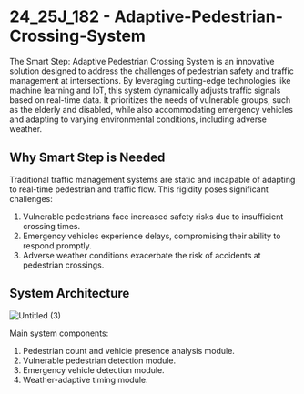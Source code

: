 # 24_25J_182 - Adaptive-Pedestrian-Crossing-System
The Smart Step: Adaptive Pedestrian Crossing System is an innovative solution designed to address the challenges of pedestrian safety and traffic management at intersections. By leveraging cutting-edge technologies like machine learning and IoT, this system dynamically adjusts traffic signals based on real-time data. It prioritizes the needs of vulnerable groups, such as the elderly and disabled, while also accommodating emergency vehicles and adapting to varying environmental conditions, including adverse weather.

## Why Smart Step is Needed
Traditional traffic management systems are static and incapable of adapting to real-time pedestrian and traffic flow. This rigidity poses significant challenges:

  1) Vulnerable pedestrians face increased safety risks due to insufficient crossing times.
  2) Emergency vehicles experience delays, compromising their ability to respond promptly.
  3) Adverse weather conditions exacerbate the risk of accidents at pedestrian crossings.

## System Architecture
![Untitled (3)](https://github.com/user-attachments/assets/5c2d688e-4ee3-453c-b45a-71b1ad2ee75c)

Main system components:
  1) Pedestrian count and vehicle presence analysis module.
  2) Vulnerable pedestrian detection module.
  3) Emergency vehicle detection module.
  4) Weather-adaptive timing module.
